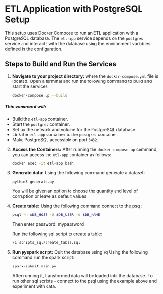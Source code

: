 # ETL Application with PostgreSQL Setup

This setup uses Docker Compose to run an ETL application with a PostgreSQL database. The `etl-app` service depends on the `postgres` service and interacts with the database using the environment variables defined in the configuration.

## Steps to Build and Run the Services

1. **Navigate to your project directory:** where the `docker-compose.yml` file is located.
Open a terminal and run the following command to build and start the services:

    ```bash
    docker-compose up --build
    ```
##### This command will:
- Build the `etl-app` container.
- Start the `postgres` container.
- Set up the network and volume for the PostgreSQL database.
- Link the `etl-app` container to the `postgres` container.
- Make PostgreSQL accessible on port `5432`.


2. **Access the Containers:**
After running the `docker-compose up` command, you can access the `etl-app` container as follows:

    ```bash
    docker exec -it etl-app bash
    ```

3. **Generate data:**
Using the following command generate a dataset:
    ```bash
    python3 generate.py
    ```
    You will be given an option to choose the quantity and level of corruption or leave as default values


4. **Create table:**
Using the following command connect to the psql:
    ```bash
    psql -h $DB_HOST -U $DB_USER -d $DB_NAME
    ```
    Then enter password: mypassword

    Run the following sql script to create a table:
    ```bash
    \i scripts_sql/create_table.sql
    ```

5. **Run pyspark script:**
    Quit the database using \q
    Using the following command run the spark script:
    ```bash
    spark-submit main.py
    ```
    After running it, transformed data will be loaded into the database.
    To run other sql scripts - connect to the psql using the example above and experiment with data.
